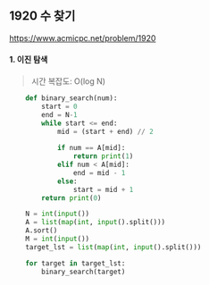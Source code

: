 ## 1920 수 찾기

https://www.acmicpc.net/problem/1920

#### 1. 이진 탐색
> 시간 복잡도: O(log N)

```python
    def binary_search(num):
        start = 0
        end = N-1
        while start <= end:
            mid = (start + end) // 2
            
            if num == A[mid]:
                return print(1)
            elif num < A[mid]:
                end = mid - 1
            else:
                start = mid + 1
        return print(0)

    N = int(input())
    A = list(map(int, input().split()))
    A.sort()
    M = int(input())
    target_lst = list(map(int, input().split()))

    for target in target_lst:
        binary_search(target)
```
